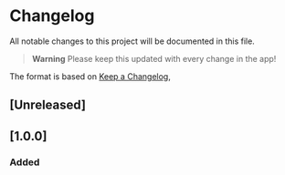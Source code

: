 # Changelog
All notable changes to this project will be documented in this file.

> **Warning**
> Please keep this updated with every change in the app!

The format is based on [Keep a Changelog](https://keepachangelog.com/en/1.0.0/),

## [Unreleased]

## [1.0.0]
### Added




